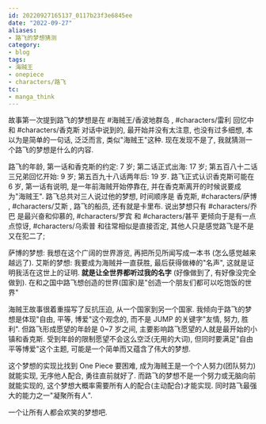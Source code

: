 ```yaml
---
id: 20220927165137_0117b23f3e6845ee
date: "2022-09-27"
aliases:
- 路飞的梦想猜测
category:
- blog
tags:
- 海贼王
- onepiece
- characters/路飞
tc:
- manga_think
---
```


故事第一次提到路飞的梦想是在 #海贼王/香波地群岛 ,
    #characters/雷利 回忆中和 #characters/香克斯 对话中说到的,
    最开始并没有太注意, 也没有过多细想, 本以为是简单的一句话, 泛泛而言, 类似"海贼王"这种.
现在发现不是了, 我就猜测一个路飞的梦想是什么的内容.

路飞的年龄, 
    第一话和香克斯的约定: 7 岁;
    第二话正式出海: 17 岁;
    第五百八十二话三兄弟回忆开始: 9 岁;
    第五百九十八话两年后: 19 岁.
路飞正式认识香克斯可能在 6 岁, 第一话有说明, 是一年前海贼开始停靠在, 并在香克斯离开的时候说要成为"海贼王". 
路飞总共对三人说过他的梦想, 时间顺序是 香克斯, #characters/萨博 , #characters/艾斯 , 路飞的船员, 还有就是卡里布.
    说出梦想只有 #characters/乔巴 是最兴奋和仰慕的,
    #characters/罗宾 和 #characters/甚平 更倾向于是有一点点惊讶,
    #characters/乌索普 和往常相似是直接否定,
    其他人只是感觉路飞是不是又在犯二了;

萨博的梦想: 我想在这个广阔的世界游览, 再把所见所闻写成一本书
    (怎么感觉越来越远了).
艾斯的梦想: 我要成为海贼并一直获胜, 最后获得做棒的"名声", 这就是证明我活在这世上的证明. **就是让全世界都听过我的名字** (好像做到了, 有好像没完全做到).
在和之国中路飞想创造的世界(国家)是"创造一个朋友们都可以吃饱饭的世界"

海贼王故事很着重描写了反抗压迫, 从一个国家到另一个国家.
我倾向于路飞的梦想是体现"自由, 平等, 博爱"这个观念的,
    而不是 JUMP 的关键字"友情, 努力, 胜利".
但路飞形成愿望的年龄是 0~7 岁之间,
    主要影响路飞愿望的人就是最开始的小镇和香克斯.
受到年龄的限制愿望不会这么空泛(无用的大词),
    但同时要满足"自由平等博爱"这个主题,
    可能是一个简单而又蕴含了伟大的梦想.

这个梦想的实现比找到 One Piece 要困难, 成为海贼王是一个个人努力(团队努力)就能实现, 无序他人配合, 勇往直前就好了.
而路飞的梦想不是一个努力或无脑向前就能实现的, 这个梦想大概率需要所有人的配合(主动配合)才能实现.
同时路飞最强大的能力之一"凝聚所有人".

一个让所有人都会欢笑的梦想吧.